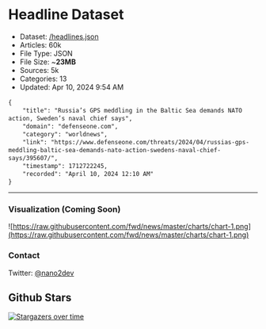 # Headline Dataset

- Dataset: [/headlines.json](https://raw.githubusercontent.com/fwd/news/master/headlines.json) 
- Articles: 60k
- File Type: JSON
- File Size: ~**23MB**
- Sources: 5k
- Categories: 13
- Updated: Apr 10, 2024 9:54 AM

```
{
    "title": "Russia’s GPS meddling in the Baltic Sea demands NATO action, Sweden’s naval chief says",
    "domain": "defenseone.com",
    "category": "worldnews",
    "link": "https://www.defenseone.com/threats/2024/04/russias-gps-meddling-baltic-sea-demands-nato-action-swedens-naval-chief-says/395607/",
    "timestamp": 1712722245,
    "recorded": "April 10, 2024 12:10 AM"
}
```

---

### Visualization (Coming Soon)

![https://raw.githubusercontent.com/fwd/news/master/charts/chart-1.png](https://raw.githubusercontent.com/fwd/news/master/charts/chart-1.png)

### Contact 

Twitter: [@nano2dev](https://twitter.com/nano2dev)

## Github Stars

[![Stargazers over time](https://starchart.cc/fwd/news.svg)](https://starchart.cc/fwd/news)
